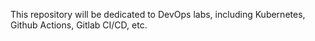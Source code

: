  This repository will be dedicated to DevOps labs, including Kubernetes, Github Actions, Gitlab CI/CD, etc.
